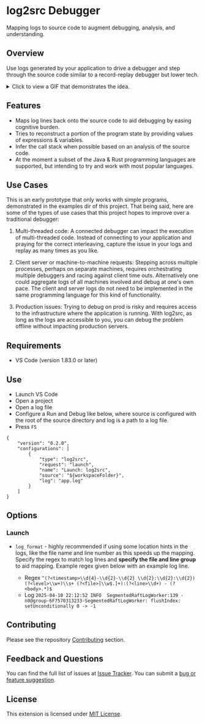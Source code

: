# log2src Debugger

Mapping logs to source code to augment debugging, analysis, and understanding.

## Overview

Use logs generated by your application to drive a debugger and step through the source code similar to a record-replay debugger but lower tech.

<details>
  <summary>Click to view a GIF that demonstrates the idea.</summary>
  <p>
    <img src="https://raw.githubusercontent.com/ttiimm/log2src/main/docs/debugger-demo.gif" alt="Debugger Demo" />
  </p>
</details>

## Features
- Maps log lines back onto the source code to aid debugging by easing cognitive burden.
- Tries to reconstruct a portion of the program state by providing values of expressions & variables.
- Infer the call stack when possible based on an analysis of the source code.
- At the moment a subset of the Java & Rust programming languages are supported, but intending to try and work with most popular languages.

## Use Cases
This is an early prototype that only works with simple programs, demonstrated in the examples dir of this project. That being said, here are some of the types of use cases that this project hopes to improve over a traditional debugger:

1. Multi-threaded code: A connected debugger can impact the execution of multi-threaded code. Instead of connecting to your application and praying for the correct interleaving,  capture the issue in your  logs and replay as many times as you like.

2. Client server or machine-to-machine requests: Stepping across multiple processes, perhaps on separate machines, requires orchestrating multiple debuggers and racing against client time outs. Alternatively one could aggregate logs of all machines involved and debug at one's own pace. The client and server logs do not need to be implemented in the same programming language for this kind of functionality.

3. Production issues: Trying to debug on prod is risky and requires access to the infrastructure where the application is running. With log2src, as long as the logs are accessible to you, you can debug the problem offline without impacting production servers.

## Requirements
- VS Code (version 1.83.0 or later)

## Use

- Launch VS Code
- Open a project
- Open a log file
- Configure a Run and Debug like below, where source is configured with the root of the source directory and log is a path to a log file.
- Press `F5`

```
{
    "version": "0.2.0",
    "configurations": [
        {
            "type": "log2src",
            "request": "launch",
            "name": "Launch: log2src",
            "source": "${workspaceFolder}",
            "log": "app.log"
        }
    ]
}
```

## Options

### Launch

- `log_format` - highly recommended if using some location hints in the logs, like the file name and line number as this speeds up the mapping. Specify the regex to match log lines and **specify the file and line group** to aid mapping. Example regex given below with an example log line. 

  - Regex `^(?<timestamp>\\d{4}-\\d{2}-\\d{2} \\d{2}:\\d{2}:\\d{2}) (?<level>\\w+)\\s+ (?<file>[\\w$.]+):(?<line>\\d+) - (?<body>.*)$`
  - Log `2025-04-10 22:12:52 INFO  SegmentedRaftLogWorker:139 - n0@group-6F7570313233-SegmentedRaftLogWorker: flushIndex: setUnconditionally 0 -> -1`

## Contributing
Please see the repository [Contributing](https://github.com/ttiimm/log2src?tab=readme-ov-file#contributing) section.

## Feedback and Questions
You can find the full list of issues at [Issue Tracker](https://github.com/ttiimm/log2src/issues). You can submit a [bug or feature suggestion](https://github.com/ttiimm/log2src/issues/new).

## License
This extension is licensed under [MIT License](https://github.com/ttiimm/log2src?tab=MIT-1-ov-file).